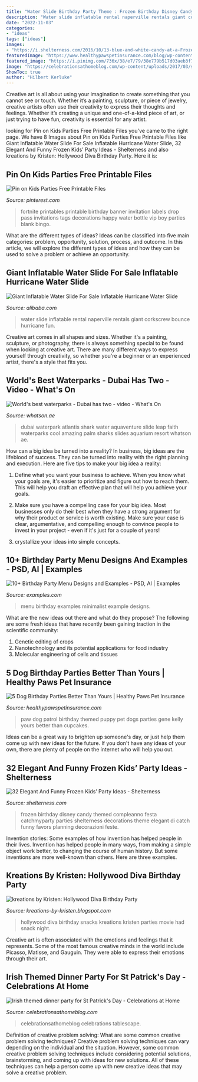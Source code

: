 ```yaml
---
title: "Water Slide Birthday Party Theme : Frozen Birthday Disney Candy Themed Compleanno Festa Catchmyparty Parties Shelterness Decorations Theme Elegant Di Catch Funny Favors Planning Decorazioni Feste"
description: "Water slide inflatable rental naperville rentals giant corkscrew bounce hurricane fun"
date: "2022-11-03"
categories:
- "ideas"
tags: ["ideas"]
images:
- "https://i.shelterness.com/2016/10/13-blue-and-white-candy-at-a-Frozen-birthday-party.jpg"
featuredImage: "https://www.healthypawspetinsurance.com/blog/wp-content/uploads/dog_birthday_party1-768x1024.jpg"
featured_image: "https://i.pinimg.com/736x/38/e7/79/38e779b517d03aeb3f7a708f77adb3fc.jpg"
image: "https://celebrationsathomeblog.com/wp-content/uploads/2017/03/st-patricks-day-party.jpg"
ShowToc: true
author: "Hilbert Kerluke"
---
```



Creative art is all about using your imagination to create something that you cannot see or touch. Whether it’s a painting, sculpture, or piece of jewelry, creative artists often use their creativity to express their thoughts and feelings. Whether it’s creating a unique and one-of-a-kind piece of art, or just trying to have fun, creativity is essential for any artist.

	

		
looking for Pin on Kids Parties Free Printable Files you've came to the right page. We have 8 Images about Pin on Kids Parties Free Printable Files like Giant Inflatable Water Slide For Sale Inflatable Hurricane Water Slide, 32 Elegant And Funny Frozen Kids’ Party Ideas - Shelterness and also kreations by Kristen: Hollywood Diva Birthday Party. Here it is:
		
    
## Pin On Kids Parties Free Printable Files

<img loading=lazy src="https://i.pinimg.com/736x/38/e7/79/38e779b517d03aeb3f7a708f77adb3fc.jpg" onerror="this.onerror=null;this.src='https://tse4.mm.bing.net/th?id=OIP.hGwL5pzzCK_L_4mWD0qWLwHaM9&amp;pid=15.1';" alt="Pin on Kids Parties Free Printable Files">

_Source: pinterest.com_

>fortnite printables printable birthday banner invitation labels drop pass invitations tags decorations happy water bottle vip boy parties blank bingo. 

	

What are the different types of ideas?
Ideas can be classified into five main categories: problem, opportunity, solution, process, and outcome. In this article, we will explore the different types of ideas and how they can be used to solve a problem or achieve an opportunity.

    
## Giant Inflatable Water Slide For Sale Inflatable Hurricane Water Slide

<img loading=lazy src="https://sc01.alicdn.com/kf/HTB15atJXI_vK1Rjy0Foq6xIxVXam/200419372/HTB15atJXI_vK1Rjy0Foq6xIxVXam.jpg" onerror="this.onerror=null;this.src='https://tse1.mm.bing.net/th?id=OIP.90q7KQh-y8Sx54yYrfphxQHaHa&amp;pid=15.1';" alt="Giant Inflatable Water Slide For Sale Inflatable Hurricane Water Slide">

_Source: alibaba.com_

>water slide inflatable rental naperville rentals giant corkscrew bounce hurricane fun. 

	

Creative art comes in all shapes and sizes. Whether it's a painting, sculpture, or photography, there is always something special to be found when looking at creative art. There are many different ways to express yourself through creativity, so whether you're a beginner or an experienced artist, there's a style that fits you.

    
## World&#039;s Best Waterparks - Dubai Has Two - Video - What&#039;s On

<img loading=lazy src="https://whatson.ae/dubai/wp-content/uploads/2014/07/Aquaventure.jpg" onerror="this.onerror=null;this.src='https://tse3.mm.bing.net/th?id=OIP.g-LG8rJ5I2_f8eV8XEUP9AHaDr&amp;pid=15.1';" alt="World&#039;s best waterparks - Dubai has two - video - What&#039;s On">

_Source: whatson.ae_

>dubai waterpark atlantis shark water aquaventure slide leap faith waterparks cool amazing palm sharks slides aquarium resort whatson ae. 

	

How can a big idea be turned into a reality?
In business, big ideas are the lifeblood of success. They can be turned into reality with the right planning and execution. Here are five tips to make your big idea a reality:
1. Define what you want your business to achieve. When you know what your goals are, it's easier to prioritize and figure out how to reach them. This will help you draft an effective plan that will help you achieve your goals.

2. Make sure you have a compelling case for your big idea. Most businesses only do their best when they have a strong argument for why their product or service is worth existing. Make sure your case is clear, argumentative, and compelling enough to convince people to invest in your project - even if it's just for a couple of years!

3. crystallize your ideas into simple concepts.

    
## 10+ Birthday Party Menu Designs And Examples - PSD, AI | Examples

<img loading=lazy src="https://images.examples.com/wp-content/uploads/2018/05/New-Minimalist-Birthday-Menu-Example1.jpg" onerror="this.onerror=null;this.src='https://tse1.mm.bing.net/th?id=OIP.ebaDeNHQw0HoQ5yRXb1xaAHaE7&amp;pid=15.1';" alt="10+ Birthday Party Menu Designs and Examples - PSD, AI | Examples">

_Source: examples.com_

>menu birthday examples minimalist example designs. 

	

What are the new ideas out there and what do they propose?
The following are some fresh ideas that have recently been gaining traction in the scientific community: 
1. Genetic editing of crops
2. Nanotechnology and its potential applications for food industry
3. Molecular engineering of cells and tissues 

    
## 5 Dog Birthday Parties Better Than Yours | Healthy Paws Pet Insurance

<img loading=lazy src="https://www.healthypawspetinsurance.com/blog/wp-content/uploads/dog_birthday_party1-768x1024.jpg" onerror="this.onerror=null;this.src='https://tse2.mm.bing.net/th?id=OIP.WNQlAeJ5zOmGbBR9pH4FhQHaJ4&amp;pid=15.1';" alt="5 Dog Birthday Parties Better Than Yours | Healthy Paws Pet Insurance">

_Source: healthypawspetinsurance.com_

>paw dog patrol birthday themed puppy pet dogs parties gene kelly yours better than cupcakes. 

	

Ideas can be a great way to brighten up someone's day, or just help them come up with new ideas for the future. If you don't have any ideas of your own, there are plenty of people on the internet who will help you out.

    
## 32 Elegant And Funny Frozen Kids’ Party Ideas - Shelterness

<img loading=lazy src="https://i.shelterness.com/2016/10/13-blue-and-white-candy-at-a-Frozen-birthday-party.jpg" onerror="this.onerror=null;this.src='https://tse2.mm.bing.net/th?id=OIP.rKgutsAI4butSwKw_3SMagHaNJ&amp;pid=15.1';" alt="32 Elegant And Funny Frozen Kids’ Party Ideas - Shelterness">

_Source: shelterness.com_

>frozen birthday disney candy themed compleanno festa catchmyparty parties shelterness decorations theme elegant di catch funny favors planning decorazioni feste. 

	

Invention stories: Some examples of how invention has helped people in their lives.
Invention has helped people in many ways, from making a simple object work better, to changing the course of human history. But some inventions are more well-known than others. Here are three examples.

    
## Kreations By Kristen: Hollywood Diva Birthday Party

<img loading=lazy src="http://4.bp.blogspot.com/-G6OUB4Dow30/UgGXpnX5KHI/AAAAAAAAAr0/jrrNm4oXrWc/s1600/154.JPG" onerror="this.onerror=null;this.src='https://tse2.mm.bing.net/th?id=OIP.4kBUYa-U4bdJwRhPJ-ihbQHaJ4&amp;pid=15.1';" alt="kreations by Kristen: Hollywood Diva Birthday Party">

_Source: kreations-by-kristen.blogspot.com_

>hollywood diva birthday snacks kreations kristen parties movie had snack night. 

	

Creative art is often associated with the emotions and feelings that it represents. Some of the most famous creative minds in the world include Picasso, Matisse, and Gauguin. They were able to express their emotions through their art.

    
## Irish Themed Dinner Party For St Patrick&#039;s Day - Celebrations At Home

<img loading=lazy src="https://celebrationsathomeblog.com/wp-content/uploads/2017/03/st-patricks-day-party.jpg" onerror="this.onerror=null;this.src='https://tse3.mm.bing.net/th?id=OIP.fiMJLxQIOD2wbg7D6M87NgHaLH&amp;pid=15.1';" alt="Irish themed dinner party for St Patrick&#039;s Day - Celebrations at Home">

_Source: celebrationsathomeblog.com_

>celebrationsathomeblog celebrations tablescape. 

	

Definition of creative problem solving: What are some common creative problem solving techniques?
Creative problem solving techniques can vary depending on the individual and the situation. However, some common creative problem solving techniques include considering potential solutions, brainstorming, and coming up with ideas for new solutions. All of these techniques can help a person come up with new creative ideas that may solve a creative problem.

